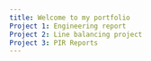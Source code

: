 ```yaml
---
title: Welcome to my portfolio
Project 1: Engineering report
Project 2: Line balancing project
Project 3: PIR Reports
---
```


